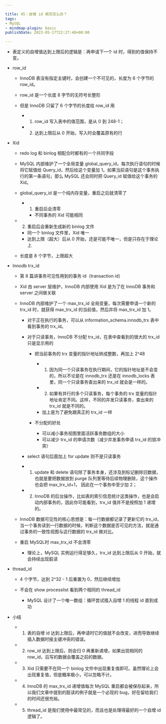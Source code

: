 ```yaml
---

title: 45｜自增 id 用完怎么办？
tags:
- MySQL
- mindmap-plugin: basic
publishDate: 2023-05-17T22:27:40+08:00

---
```


- 表定义的自增值达到上限后的逻辑是：再申请下一个 id 时，得到的值保持不变。
- row_id

  - InnoDB 表没有指定主键时，会创建一个不可见的，长度为 6 个字节的 row_id。
  - row_id 是一个长度 8 字节的无符号长整形
  - 但是 InnoDB 只留了 6 个字节的长度给 row_id 用

    - 1. row_id 写入表中的值范围，是从 0 到 248-1；
    - 2. 达到上限后从 0 开始，写入时会覆盖原有的行

- Xid

  - redo log 和 binlog 相配合时都有的一个共同字段
  - MySQL 内部维护了一个全局变量 global_query_id，每次执行语句的时候将它赋值给 Query_id，然后给这个变量加 1。如果当前语句是这个事务执行的第一条语句，那么 MySQL 还会同时把 Query_id 赋值给这个事务的 Xid。
  - global_query_id 是一个纯内存变量，重启之后就清零了

    - 1. 重启后会清零

      - 不同事务的 Xid 可能相同

  - 2. 重启后会重新生成新的 binlog 文件

    - 同一个 binlog 文件里，Xid 唯一
    - 达到上限（超大）后从 0 开始，还是可能不唯一，但是只存在于理论上

  - 长度是 8 个字节，上限超大

- Innodb trx_id

  - 第 8 篇讲事务可见性用到的事务 id（transaction id）
  - Xid 由 server 层维护，InnoDB 内部使用 Xid 是为了在 InnoDB 事务和 server 之间做关联
  - InnoDB 内部维护了一个 max_trx_id 全局变量，每次需要申请一个新的 trx_id 时，就获得 max_trx_id 的当前值，然后并将 max_trx_id 加 1。

    - 对于正在执行的事务，可以从 information_schema.innodb_trx 表中看到事务的 trx_id。
    - 对于只读事务，InnoDB 不分配 trx_id，在表中查看到的很大的 trx_id 只是显示用的

      - 把当前事务的 trx 变量的指针地址转成整数，再加上 2^48

        - 1. 因为同一个只读事务在执行期间，它的指针地址是不会变的，所以不论是在 innodb_trx 还是在 innodb_locks 表里，同一个只读事务查出来的 trx_id 就会是一样的。
        - 2. 如果有并行的多个只读事务，每个事务的 trx 变量的指针地址肯定不同。这样，不同的并发只读事务，查出来的 trx_id 就是不同的。
        - 加上是为了避免跟真正的 trx_id 一样

      - 不分配的好处

        - 可以减小事务视图里面活跃事务数组的大小
        - 可以减少 trx_id 的申请次数（减少并发事务申请 trx_id 的锁冲突）

    - select 语句后面加上 for update 则不是只读事务
    - 1. update 和 delete 语句除了事务本身，还涉及到标记删除旧数据，也就是要把数据放到 purge 队列里等待后续物理删除，这个操作也会把 max_trx_id+1， 因此在一个事务中至少加 2；
    - 2. InnoDB 的后台操作，比如表的索引信息统计这类操作，也是会启动内部事务的，因此你可能看到，trx_id 值并不是按照加 1 递增的。

  - InnoDB 数据可见性的核心思想是：每一行数据都记录了更新它的 trx_id，当一个事务读到一行数据的时候，判断这个数据是否可见的方法，就是通过事务的一致性视图与这行数据的 trx_id 做对比。
  - 重启 MySQL时 max_trx_id 不会清零

    - 理论上，MySQL 实例运行得足够久，trx_id 达到上限后从 0 开始，就会持续出现脏读

- thread_id

  - 4 个字节，达到 2^32 - 1 后重置为 0，然后继续增加
  - 不会在 show processlist 看到两个相同的 thread_id

    - MySQL 设计了一个唯一数组：循环尝试插入自增 1 的线程 id 直到成功

- 小结

  - 1. 表的自增 id 达到上限后，再申请时它的值就不会改变，进而导致继续插入数据时报主键冲突的错误。
  - 2. row_id 达到上限后，则会归 0 再重新递增，如果出现相同的 row_id，后写的数据会覆盖之前的数据。
  - 3. Xid 只需要不在同一个 binlog 文件中出现重复值即可。虽然理论上会出现重复值，但是概率极小，可以忽略不计。
  - 4. InnoDB 的 max_trx_id 递增值每次 MySQL 重启都会被保存起来，所以我们文章中提到的脏读的例子就是一个必现的 bug，好在留给我们的时间还很充裕。
  - 5. thread_id 是我们使用中最常见的，而且也是处理得最好的一个自增 id 逻辑了。
